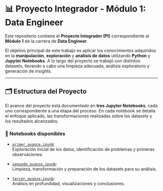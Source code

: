 # 📊 Proyecto Integrador - Módulo 1: Data Engineer

Este repositorio contiene el **Proyecto Integrador (PI)** correspondiente al **Módulo 1** de la carrera de **Data Engineer**.

El objetivo principal de este trabajo es aplicar los conocimientos adquiridos en la **manipulación**, **exploración** y **análisis de datos** utilizando **Python** y **Jupyter Notebooks**. A lo largo del proyecto se trabajó con distintos datasets, llevando a cabo una limpieza adecuada, análisis exploratorio y generación de insights.

---

## 🗂️ Estructura del Proyecto

El avance del proyecto está documentado en **tres Jupyter Notebooks**, cada uno correspondiente a una etapa del proceso. En cada notebook se detalla el enfoque aplicado, las transformaciones realizadas sobre los datasets y los resultados alcanzados.

### 📘 Notebooks disponibles

- [`primer_avance.ipynb`](https://github.com/nicolasgallu/D.E-PI1/blob/master/PI1/primer_avance.ipynb):  
  Exploración inicial de los datos, identificación de problemas y primeras observaciones.

- [`segundo_avance.ipynb`](https://github.com/nicolasgallu/D.E-PI1/blob/master/PI1/segundo_avance.ipynb):  
  Limpieza, transformación y preparación de los datasets para su análisis.

- [`tercer_avance.ipynb`](https://github.com/nicolasgallu/D.E-PI1/blob/master/PI1/tercer_avance.ipynb):  
  Análisis en profundidad, visualizaciones y conclusiones.

